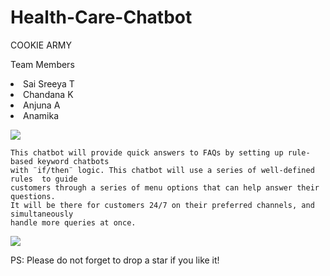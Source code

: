 # Health-Care-Chatbot

<h> COOKIE ARMY </h>

<p> Team Members 
    <li>Sai Sreeya T</li>
    <li>Chandana K</li>
    <li>Anjuna A</li>
    <li>Anamika</li>
    </p>

<img src="https://www.scnsoft.com/blog-pictures/healthcare/how-chatbots-and-ai-are-changing-the-healthcare-industry_1.png">

    This chatbot will provide quick answers to FAQs by setting up rule-based keyword chatbots 
    with ¨if/then¨ logic. This chatbot will use a series of well-defined rules  to guide 
    customers through a series of menu options that can help answer their questions. 
    It will be there for customers 24/7 on their preferred channels, and simultaneously 
    handle more queries at once. 



<img src="https://miro.medium.com/max/875/1*69vLXZCjrJwdXytj0CTSiQ.jpeg">

PS: Please do not forget to drop a star if you like it!
